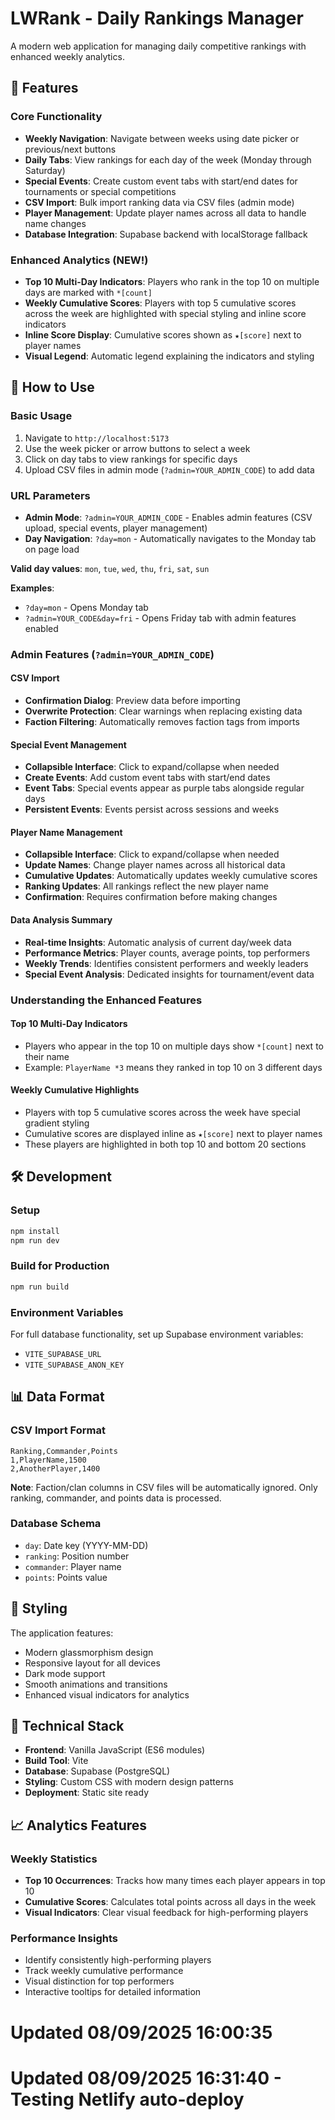 # LWRank - Daily Rankings Manager

A modern web application for managing daily competitive rankings with enhanced weekly analytics.

## 🚀 Features

### Core Functionality
- **Weekly Navigation**: Navigate between weeks using date picker or previous/next buttons
- **Daily Tabs**: View rankings for each day of the week (Monday through Saturday)
- **Special Events**: Create custom event tabs with start/end dates for tournaments or special competitions
- **CSV Import**: Bulk import ranking data via CSV files (admin mode)
- **Player Management**: Update player names across all data to handle name changes
- **Database Integration**: Supabase backend with localStorage fallback

### Enhanced Analytics (NEW!)
- **Top 10 Multi-Day Indicators**: Players who rank in the top 10 on multiple days are marked with `*[count]`
- **Weekly Cumulative Scores**: Players with top 5 cumulative scores across the week are highlighted with special styling and inline score indicators
- **Inline Score Display**: Cumulative scores shown as `★[score]` next to player names
- **Visual Legend**: Automatic legend explaining the indicators and styling

## 🎯 How to Use

### Basic Usage
1. Navigate to `http://localhost:5173`
2. Use the week picker or arrow buttons to select a week
3. Click on day tabs to view rankings for specific days
4. Upload CSV files in admin mode (`?admin=YOUR_ADMIN_CODE`) to add data

### URL Parameters
- **Admin Mode**: `?admin=YOUR_ADMIN_CODE` - Enables admin features (CSV upload, special events, player management)
- **Day Navigation**: `?day=mon` - Automatically navigates to the Monday tab on page load

**Valid day values**: `mon`, `tue`, `wed`, `thu`, `fri`, `sat`, `sun`

**Examples**:
- `?day=mon` - Opens Monday tab
- `?admin=YOUR_CODE&day=fri` - Opens Friday tab with admin features enabled

### Admin Features (`?admin=YOUR_ADMIN_CODE`)

#### CSV Import
- **Confirmation Dialog**: Preview data before importing
- **Overwrite Protection**: Clear warnings when replacing existing data
- **Faction Filtering**: Automatically removes faction tags from imports

#### Special Event Management
- **Collapsible Interface**: Click to expand/collapse when needed
- **Create Events**: Add custom event tabs with start/end dates
- **Event Tabs**: Special events appear as purple tabs alongside regular days
- **Persistent Events**: Events persist across sessions and weeks

#### Player Name Management
- **Collapsible Interface**: Click to expand/collapse when needed
- **Update Names**: Change player names across all historical data
- **Cumulative Updates**: Automatically updates weekly cumulative scores
- **Ranking Updates**: All rankings reflect the new player name
- **Confirmation**: Requires confirmation before making changes

#### Data Analysis Summary
- **Real-time Insights**: Automatic analysis of current day/week data
- **Performance Metrics**: Player counts, average points, top performers
- **Weekly Trends**: Identifies consistent performers and weekly leaders
- **Special Event Analysis**: Dedicated insights for tournament/event data

### Understanding the Enhanced Features

#### Top 10 Multi-Day Indicators
- Players who appear in the top 10 on multiple days show `*[count]` next to their name
- Example: `PlayerName *3` means they ranked in top 10 on 3 different days

#### Weekly Cumulative Highlights
- Players with top 5 cumulative scores across the week have special gradient styling
- Cumulative scores are displayed inline as `★[score]` next to player names
- These players are highlighted in both top 10 and bottom 20 sections

## 🛠️ Development

### Setup
```bash
npm install
npm run dev
```

### Build for Production
```bash
npm run build
```

### Environment Variables
For full database functionality, set up Supabase environment variables:
- `VITE_SUPABASE_URL`
- `VITE_SUPABASE_ANON_KEY`

## 📊 Data Format

### CSV Import Format
```csv
Ranking,Commander,Points
1,PlayerName,1500
2,AnotherPlayer,1400
```

**Note**: Faction/clan columns in CSV files will be automatically ignored. Only ranking, commander, and points data is processed.

### Database Schema
- `day`: Date key (YYYY-MM-DD)
- `ranking`: Position number
- `commander`: Player name
- `points`: Points value

## 🎨 Styling

The application features:
- Modern glassmorphism design
- Responsive layout for all devices
- Dark mode support
- Smooth animations and transitions
- Enhanced visual indicators for analytics

## 🔧 Technical Stack

- **Frontend**: Vanilla JavaScript (ES6 modules)
- **Build Tool**: Vite
- **Database**: Supabase (PostgreSQL)
- **Styling**: Custom CSS with modern design patterns
- **Deployment**: Static site ready

## 📈 Analytics Features

### Weekly Statistics
- **Top 10 Occurrences**: Tracks how many times each player appears in top 10
- **Cumulative Scores**: Calculates total points across all days in the week
- **Visual Indicators**: Clear visual feedback for high-performing players

### Performance Insights
- Identify consistently high-performing players
- Track weekly cumulative performance
- Visual distinction for top performers
- Interactive tooltips for detailed information
# Updated 08/09/2025 16:00:35
# Updated 08/09/2025 16:31:40 - Testing Netlify auto-deploy
